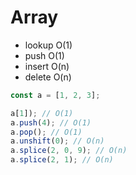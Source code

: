 # Array

- lookup O(1)
- push O(1)
- insert O(n)
- delete O(n)

```javascript
const a = [1, 2, 3];

a[1]); // O(1)
a.push(4); // O(1)
a.pop(); // O(1)
a.unshift(0); // O(n)
a.splice(2, 0, 9); // O(n)
a.splice(2, 1); // O(n)
```
